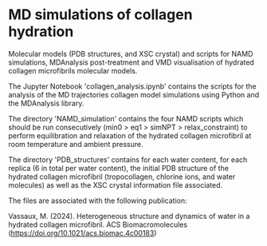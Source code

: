 # MD simulations of collagen hydration
Molecular models (PDB structures, and XSC crystal) and scripts for NAMD simulations, MDAnalysis post-treatment and VMD visualisation of hydrated collagen microfibrils molecular models.

The Jupyter Notebook 'collagen_analysis.ipynb' contains the scripts for the analysis of the MD trajectories collagen model simulations using Python and the MDAnalysis library.

The directory 'NAMD_simulation' contains the four NAMD scripts which should be run consecutively (min0 > eq1 > simNPT > relax_constraint) to perform equilibration and relaxation of the hydrated collagen microfibril at room temperature and ambient pressure.

The directory 'PDB_structures' contains for each water content, for each replica (6 in total per water content), the initial PDB structure of the hydrated collagen microfibril (tropocollagen, chlorine ions, and water molecules) as well as the XSC crystal information file associated.

The files are associated with the following publication:

Vassaux, M. (2024). Heterogeneous structure and dynamics of water in a hydrated collagen microfibril. ACS Biomacromolecules (https://doi.org/10.1021/acs.biomac.4c00183)
